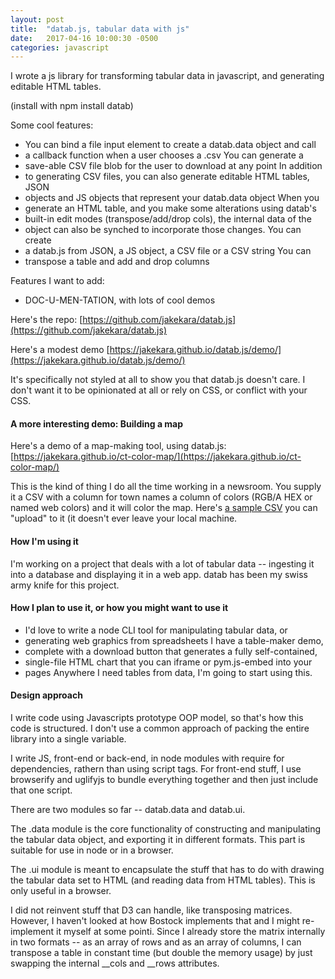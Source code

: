 ```yaml
---
layout: post
title:  "datab.js, tabular data with js"
date:   2017-04-16 10:00:30 -0500
categories: javascript
---
```


I wrote a js library for transforming tabular data in javascript, and
generating editable HTML tables.

(install with npm install datab)

Some cool features:

* You can bind a file input element to create a datab.data object and call
* a callback function when a user chooses a .csv You can generate a
* save-able CSV file blob for the user to download at any point In addition
* to generating CSV files, you can also generate editable HTML tables, JSON
* objects and JS objects that represent your datab.data object When you
* generate an HTML table, and you make some alterations using datab's
* built-in edit modes (transpose/add/drop cols), the internal data of the
* object can also be synched to incorporate those changes.  You can create
* a datab.js from JSON, a JS object, a CSV file or a CSV string You can
* transpose a table and add and drop columns

Features I want to add:

* DOC-U-MEN-TATION, with lots of cool demos

Here's the repo:
[https://github.com/jakekara/datab.js](https://github.com/jakekara/datab.js)

Here's a modest demo
[https://jakekara.github.io/datab.js/demo/](https://jakekara.github.io/datab.js/demo/)

It's specifically not styled at all to show you that datab.js doesn't
care. I don't want it to be opinionated at all or rely on CSS, or conflict
with your CSS.

#### A more interesting demo: Building a map

Here's a demo of a map-making tool, using datab.js:
[https://jakekara.github.io/ct-color-map/](https://jakekara.github.io/ct-color-map/)

This is the kind of thing I do all the time working in a newsroom. You
supply it a CSV with a column for town names a column of colors (RGB/A HEX
or named web colors) and it will color the map. Here's [a sample
CSV](https://github.com/jakekara/ct-color-map/blob/master/sample_data.csv)
you can "upload" to it (it doesn't ever leave your local machine.

#### How I'm using it

I'm working on a project that deals with a lot of tabular data -- ingesting
it into a database and displaying it in a web app. datab has been my swiss
army knife for this project.

#### How I plan to use it, or how you might want to use it

* I'd love to write a node CLI tool for manipulating tabular data, or
* generating web graphics from spreadsheets I have a table-maker demo,
* complete with a download button that generates a fully self-contained,
* single-file HTML chart that you can iframe or pym.js-embed into your
* pages Anywhere I need tables from data, I'm going to start using this.

#### Design approach

I write code using Javascripts prototype OOP model, so that's how this code
is structured. I don't use a common approach of packing the entire library
into a single variable.

I write JS, front-end or back-end, in node modules with require for
dependencies, rathern than using script tags. For front-end stuff, I use
browserify and uglifyjs to bundle everything together and then just include
that one script. 

There are two modules so far -- datab.data and datab.ui.

The .data module is the core functionality of constructing and manipulating
the tabular data object, and exporting it in different formats. This part
is suitable for use in node or in a browser.

The .ui module is meant to encapsulate the stuff that has to do with
drawing the tabular data set to HTML (and reading data from HTML
tables). This is only useful in a browser.

I did not reinvent stuff that D3 can handle, like transposing
matrices. However, I haven't looked at how Bostock implements that and I
might re-implement it myself at some pointi. Since I already store the
matrix internally in two formats -- as an array of rows and as an array of
columns, I can transpose a table in constant time (but double the memory
usage)  by just swapping the internal __cols and __rows attributes.



